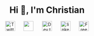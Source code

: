 <h1 align='center'>Hi 👋, I'm Christian</h1>


<!-- Social icons section -->
<p align="center">
  <a href="https://twitter.com/R97Christian"><img width="32px" alt="Twitter" title="Twitter" src="https://i.imgur.com/OXZM1L6.png"/></a>
  &#8287;&#8287;&#8287;&#8287;&#8287;
  <a href="https://discord.gg/ChristianR#4931" alt="Discord"><img width="32px" src="https://i.imgur.com/OViZO8J.png"/></a>
  &#8287;&#8287;&#8287;&#8287;&#8287;
  <a href="https://dev.to/cramirez88"><img width="32px" alt="Dev.to" title="cramirez88 Dev.to" src="https://i.imgur.com/mVm29vK.png"></a>
  &#8287;&#8287;&#8287;&#8287;&#8287;
  <a href="https://linkedin.com/in/cramirez12/"><img width="32px" alt="linkedin" title="LinkedIn" src="https://www.freepnglogos.com/uploads/linkedin-in-logo-png-1.png"/></a>
  &#8287;&#8287;&#8287;&#8287;&#8287;
  <a href="https://instagram.com/christiann_10/"><img width="32px" alt="Free Stuff" title="Free gifts for you" src="https://www.freepnglogos.com/uploads/download-instagram-png-logo-20.png"/></a>
</p>


<!--
**cramirez88/cramirez88** is a ✨ _special_ ✨ repository because its `README.md` (this file) appears on your GitHub profile.

Here are some ideas to get you started:

- 🔭 I’m currently working on ...
- 🌱 I’m currently learning ...
- 👯 I’m looking to collaborate on ...
- 🤔 I’m looking for help with ...
- 💬 Ask me about ...
- 📫 How to reach me: ...
- 😄 Pronouns: ...
- ⚡ Fun fact: ...
-->
